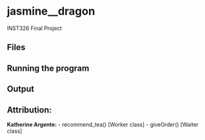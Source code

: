 # jasmine__dragon
INST326 Final Project

## Files

## Running the program

## Output


## Attribution:
**Katherine Argente:**
    - recommend_tea() [Worker class] 
    - giveOrder() [Waiter class] 
